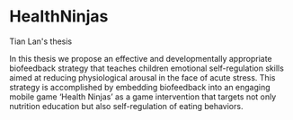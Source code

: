# HealthNinjas
Tian Lan's thesis 

In this thesis we propose an effective and developmentally appropriate biofeedback strategy that teaches children emotional self-regulation skills aimed at reducing physiological arousal in the face of acute stress. 
This strategy is accomplished by embedding biofeedback into an engaging mobile game ‘Health Ninjas’ as a game intervention that targets not only nutrition education but also self-regulation of eating behaviors.
